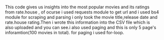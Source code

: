 
This code gives us insights into the most popular movies and its ratings from rate.house ,
of ocurse i used requests module to get url and i used bs4 module for scraping and parsing 
i only took the movie title,release date and rate.house rating.Then i wrote this information into the CSV file
which is also uploaded and you can see.i also used paging and this is only 5 page's inforamtion(100 movies in total).
for paging i used for-loop.

